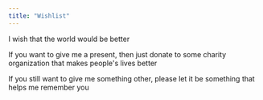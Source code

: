 ```yaml
---
title: "Wishlist"
---
```


I wish that the world would be better

If you want to give me a present, then just donate to some charity organization that makes people's lives better

If you still want to give me something other, please let it be something that helps me remember you
